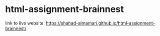 # html-assignment-brainnest
 link to live website: https://shahad-almamari.github.io/html-assignment-brainnest/
